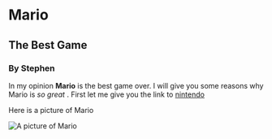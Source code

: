 # Mario
## The Best Game
### By Stephen

In my opinion **Mario** is the best game over. I will give you some reasons why Mario is _so great_ .
First let me give you the link to [nintendo](https://www.nintendo.com/us/?srsltid=AfmBOoquA_7nQAh93nn7crwPVhugIb_gwtsN4pmaWzZ_Lop1m-CrmUZe)

Here is a picture of Mario

![A picture of Mario](https://en.wikipedia.org/wiki/Mario#/media/File:Mario_by_Shigehisa_Nakaue.png)
